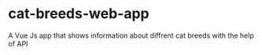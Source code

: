 # cat-breeds-web-app
A Vue Js app that shows information about diffrent cat breeds with the help of API
